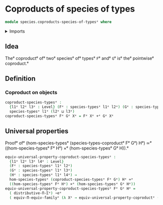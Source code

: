 # Coproducts of species of types

```agda
module species.coproducts-species-of-typesᵉ where
```

<details><summary>Imports</summary>

```agda
open import foundation.cartesian-product-typesᵉ
open import foundation.coproduct-typesᵉ
open import foundation.equivalencesᵉ
open import foundation.functoriality-dependent-function-typesᵉ
open import foundation.type-theoretic-principle-of-choiceᵉ
open import foundation.universal-property-coproduct-typesᵉ
open import foundation.universe-levelsᵉ

open import species.morphisms-species-of-typesᵉ
open import species.species-of-typesᵉ
```

</details>

## Idea

Theᵉ coproductᵉ ofᵉ twoᵉ speciesᵉ ofᵉ typesᵉ `F`ᵉ andᵉ `G`ᵉ isᵉ theᵉ pointwiseᵉ coproduct.ᵉ

## Definition

### Coproduct on objects

```agda
coproduct-species-typesᵉ :
  {l1ᵉ l2ᵉ l3ᵉ : Level} (Fᵉ : species-typesᵉ l1ᵉ l2ᵉ) (Gᵉ : species-typesᵉ l1ᵉ l3ᵉ) →
  species-typesᵉ l1ᵉ (l2ᵉ ⊔ l3ᵉ)
coproduct-species-typesᵉ Fᵉ Gᵉ Xᵉ = Fᵉ Xᵉ +ᵉ Gᵉ Xᵉ
```

## Universal properties

Proofᵉ ofᵉ (hom-species-typesᵉ (species-types-coproductᵉ Fᵉ Gᵉ) Hᵉ) ≃ᵉ
((hom-species-typesᵉ Fᵉ Hᵉ) ×ᵉ (hom-species-typesᵉ Gᵉ H)).ᵉ

```agda
equiv-universal-property-coproduct-species-typesᵉ :
  {l1ᵉ l2ᵉ l3ᵉ l4ᵉ : Level}
  (Fᵉ : species-typesᵉ l1ᵉ l2ᵉ)
  (Gᵉ : species-typesᵉ l1ᵉ l3ᵉ)
  (Hᵉ : species-typesᵉ l1ᵉ l4ᵉ) →
  hom-species-typesᵉ (coproduct-species-typesᵉ Fᵉ Gᵉ) Hᵉ ≃ᵉ
  ((hom-species-typesᵉ Fᵉ Hᵉ) ×ᵉ (hom-species-typesᵉ Gᵉ Hᵉ))
equiv-universal-property-coproduct-species-typesᵉ Fᵉ Gᵉ Hᵉ =
  ( distributive-Π-Σᵉ) ∘eᵉ
  ( equiv-Π-equiv-familyᵉ (λ Xᵉ → equiv-universal-property-coproductᵉ (Hᵉ Xᵉ)))
```